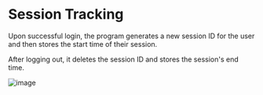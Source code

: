 # Session Tracking
Upon successful login, the program generates a new session ID for the user and then stores the start time of their session.

After logging out, it deletes the session ID and stores the session's end time.

![image](https://github.com/user-attachments/assets/da260d32-5ac2-4799-bd36-d1d5486ea0ee)

